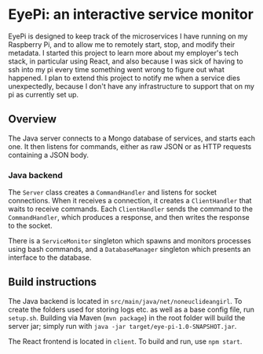 # EyePi: an interactive service monitor
EyePi is designed to keep track of the microservices I have running on my Raspberry Pi, and to allow
me to remotely start, stop, and modify their metadata. I started this project to learn more about my
employer's tech stack, in particular using React, and also because I was sick of having to ssh into
my pi every time something went wrong to figure out what happened. I plan to extend this project to
notify me when a service dies unexpectedly, because I don't have any infrastructure to support that
on my pi as currently set up. 

## Overview
The Java server connects to a Mongo database of services, and starts each one. It then listens for
commands, either as raw JSON or as HTTP requests containing a JSON body.

### Java backend
The `Server` class creates a `CommandHandler` and listens for socket connections. When it receives a
connection, it creates a `ClientHandler` that waits to receive commands. Each `ClientHandler` sends
the command to the `CommandHandler`, which produces a response, and then writes the response to the
socket.

There is a `ServiceMonitor` singleton which spawns and monitors processes using bash commands,
and a `DatabaseManager` singleton which presents an interface to the database. 

## Build instructions
The Java backend is located in `src/main/java/net/noneuclideangirl`. 
To create the folders used for storing logs etc. as well as a base config file, run `setup.sh`.
Building via Maven (`mvn package`) in the root folder will build the server jar; simply run
with `java -jar target/eye-pi-1.0-SNAPSHOT.jar`.

The React frontend is located in `client`. To build and run, use `npm start`. 
